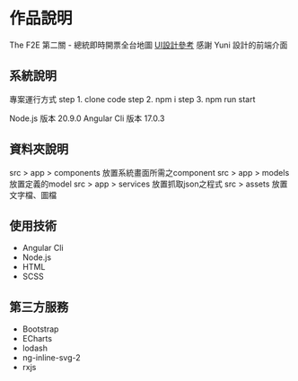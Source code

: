 # 作品說明

The F2E 第二關 - 總統即時開票全台地圖
[UI設計參考](https://www.figma.com/file/Caoi6yMxwbeKMneS5tsCt6/%E9%96%8B%E7%A5%A8%E5%9C%B0%E5%9C%96?type=design&node-id=66%3A3043&mode=design&t=5N4mw68gAfagODaM-1)
感謝 Yuni 設計的前端介面

## 系統說明

專案運行方式
step 1. clone code
step 2. npm i
step 3. npm run start

Node.js 版本 20.9.0
Angular Cli 版本 17.0.3

## 資料夾說明
src > app > components 放置系統畫面所需之component
src > app > models 放置定義的model
src > app > services 放置抓取json之程式
src > assets 放置文字檔、圖檔

## 使用技術

* Angular Cli
* Node.js
* HTML
* SCSS

## 第三方服務

* Bootstrap
* ECharts
* lodash
* ng-inline-svg-2
* rxjs
